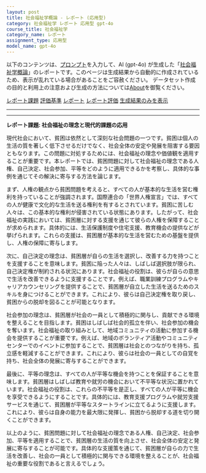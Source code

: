 ```yaml
---
layout: post
title: 社会福祉学概論 - レポート (応用型)
category: 社会福祉学 レポート 応用型 gpt-4o
course_title: 社会福祉学
category_name: レポート
assignment_type: 応用型
model_name: gpt-4o
---
```


以下のコンテンツは、[プロンプト](https://github.com/takedatoshiyuki/synthetic_assignments/tree/main/generated/社会福祉学/gpt-4o/prompt_レポート-応用型.md)を入力して、AI (gpt-4o) が生成した「[社会福祉学概論](/contents/社会福祉学/)」のレポートです。このページは生成結果から自動的に作成されているため、表示が乱れている場合があることをご容赦ください。
データセット作成の目的と利用上の注意および生成の方法については[About](/About)を御覧ください。

[レポート課題](../レポート課題-応用型)
[評価基準](../評価基準-応用型)
[レポート](../レポート-応用型)
[レポート評価](../レポート評価-応用型)
[生成結果のみを表示](https://github.com/takedatoshiyuki/synthetic_assignments/tree/main/generated/社会福祉学/gpt-4o/レポート-応用型.md)
  

***
***
  
**レポート課題: 社会福祉の理念と現代的課題の応用**

現代社会において、貧困は依然として深刻な社会問題の一つです。貧困は個人の生活の質を著しく低下させるだけでなく、社会全体の安定や発展を阻害する要因ともなります。この問題に対処するためには、社会福祉の理念や価値観を適用することが重要です。本レポートでは、貧困問題に対して社会福祉の理念である人権、自己決定、社会参加、平等をどのように適用できるかを考察し、具体的な事例を通じてその解決に寄与する方法を論じます。

まず、人権の観点から貧困問題を考えると、すべての人が基本的な生活を営む権利を持っていることが強調されます。国際連合の「世界人権宣言」では、すべての人が健康で文化的な生活を送る権利を有するとされています。貧困に苦しむ人々は、この基本的な権利が侵害されている状態にあります。したがって、社会福祉の実践においては、貧困層に対する支援を通じて彼らの人権を保障することが求められます。具体的には、生活保護制度や住宅支援、教育機会の提供などが挙げられます。これらの支援は、貧困層が基本的な生活を営むための基盤を提供し、人権の保障に寄与します。

次に、自己決定の理念は、貧困層が自らの生活を選択し、改善する力を持つことを支援することを意味します。貧困に陥った人々は、しばしば選択肢が限られ、自己決定権が制約される状況にあります。社会福祉の役割は、彼らが自らの意思で生活を改善できるように支援することです。例えば、職業訓練プログラムやキャリアカウンセリングを提供することで、貧困層が自立した生活を送るためのスキルを身につけることができます。これにより、彼らは自己決定権を取り戻し、貧困からの脱却を図ることが可能となります。

社会参加の理念は、貧困層が社会の一員として積極的に関与し、貢献できる環境を整えることを目指します。貧困はしばしば社会的孤立を伴い、社会参加の機会を奪います。社会福祉の取り組みとして、地域コミュニティの活動に参加する機会を提供することが重要です。例えば、地域のボランティア活動やコミュニティセンターでのイベントに参加することで、貧困層は社会とのつながりを持ち、孤立感を軽減することができます。これにより、彼らは社会の一員としての自覚を持ち、社会全体の発展に寄与することができます。

最後に、平等の理念は、すべての人が平等な機会を持つことを保証することを意味します。貧困層はしばしば教育や就労の機会において不平等な状況に置かれています。社会福祉の役割は、これらの不平等を是正し、すべての人が平等に機会を享受できるようにすることです。具体的には、教育支援プログラムや就労支援サービスを通じて、貧困層が平等なスタートラインに立てるように支援します。これにより、彼らは自身の能力を最大限に発揮し、貧困から脱却する道を切り開くことができます。

以上のように、貧困問題に対して社会福祉の理念である人権、自己決定、社会参加、平等を適用することで、貧困層の生活の質を向上させ、社会全体の安定と発展に寄与することが可能です。具体的な支援策を通じて、貧困層が自らの力で生活を改善し、社会の一員として積極的に関与できる環境を整えることが、社会福祉の重要な役割であると言えるでしょう。
